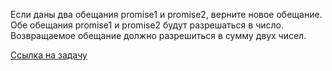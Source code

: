 Если даны два обещания promise1 и promise2, верните новое обещание. Обе обещания promise1 и promise2 будут разрешаться в число. Возвращаемое обещание должно разрешиться в сумму двух чисел.

[Ссылка на задачу](https://leetcode.com/problems/add-two-promises/description/?envType=study-plan-v2&envId=30-days-of-javascript)